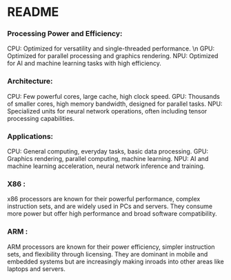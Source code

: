 # README

### Processing Power and Efficiency:

CPU: Optimized for versatility and single-threaded performance. \n
GPU: Optimized for parallel processing and graphics rendering.
NPU: Optimized for AI and machine learning tasks with high efficiency.

### Architecture:

CPU: Few powerful cores, large cache, high clock speed.
GPU: Thousands of smaller cores, high memory bandwidth, designed for parallel tasks.
NPU: Specialized units for neural network operations, often including tensor processing capabilities.

### Applications:

CPU: General computing, everyday tasks, basic data processing.
GPU: Graphics rendering, parallel computing, machine learning.
NPU: AI and machine learning acceleration, neural network inference and training.

### X86 :

x86 processors are known for their powerful performance, complex instruction sets, and are widely used in PCs and servers. They consume more power but offer high performance and broad software compatibility.

### ARM :

ARM processors are known for their power efficiency, simpler instruction sets, and flexibility through licensing. They are dominant in mobile and embedded systems but are increasingly making inroads into other areas like laptops and servers.
